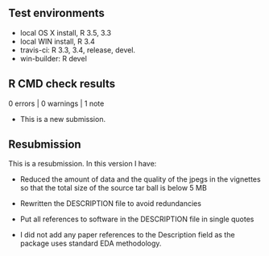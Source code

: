 ## Test environments
* local OS X install, R 3.5, 3.3
* local WIN install, R 3.4
* travis-ci: R 3.3, 3.4, release, devel.
* win-builder: R devel

## R CMD check results

0 errors | 0 warnings | 1 note
  
* This is a new submission.

## Resubmission
This is a resubmission. In this version I have:

* Reduced the amount of data and the quality of the jpegs in the vignettes 
  so that the total size of the source tar ball is below 5 MB

* Rewritten the DESCRIPTION file to avoid redundancies

* Put all references to software in the DESCRIPTION file in single quotes

* I did not add any paper references to the Description field as the package 
  uses standard EDA methodology.

